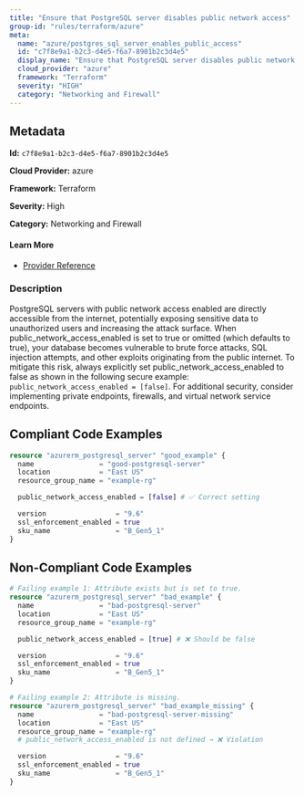 ```yaml
---
title: "Ensure that PostgreSQL server disables public network access"
group-id: "rules/terraform/azure"
meta:
  name: "azure/postgres_sql_server_enables_public_access"
  id: "c7f8e9a1-b2c3-d4e5-f6a7-8901b2c3d4e5"
  display_name: "Ensure that PostgreSQL server disables public network access"
  cloud_provider: "azure"
  framework: "Terraform"
  severity: "HIGH"
  category: "Networking and Firewall"
---
```

## Metadata

**Id:** `c7f8e9a1-b2c3-d4e5-f6a7-8901b2c3d4e5`

**Cloud Provider:** azure

**Framework:** Terraform

**Severity:** High

**Category:** Networking and Firewall

#### Learn More

 - [Provider Reference](https://registry.terraform.io/providers/hashicorp/azurerm/latest/docs/resources/postgresql_server)

### Description

 PostgreSQL servers with public network access enabled are directly accessible from the internet, potentially exposing sensitive data to unauthorized users and increasing the attack surface. When public_network_access_enabled is set to true or omitted (which defaults to true), your database becomes vulnerable to brute force attacks, SQL injection attempts, and other exploits originating from the public internet. To mitigate this risk, always explicitly set public_network_access_enabled to false as shown in the following secure example: `public_network_access_enabled = [false]`. For additional security, consider implementing private endpoints, firewalls, and virtual network service endpoints.


## Compliant Code Examples
```terraform
resource "azurerm_postgresql_server" "good_example" {
  name                = "good-postgresql-server"
  location            = "East US"
  resource_group_name = "example-rg"

  public_network_access_enabled = [false] # ✅ Correct setting

  version                 = "9.6"
  ssl_enforcement_enabled = true
  sku_name                = "B_Gen5_1"
}

```
## Non-Compliant Code Examples
```terraform
# Failing example 1: Attribute exists but is set to true.
resource "azurerm_postgresql_server" "bad_example" {
  name                = "bad-postgresql-server"
  location            = "East US"
  resource_group_name = "example-rg"

  public_network_access_enabled = [true] # ❌ Should be false

  version                 = "9.6"
  ssl_enforcement_enabled = true
  sku_name                = "B_Gen5_1"
}

# Failing example 2: Attribute is missing.
resource "azurerm_postgresql_server" "bad_example_missing" {
  name                = "bad-postgresql-server-missing"
  location            = "East US"
  resource_group_name = "example-rg"
  # public_network_access_enabled is not defined → ❌ Violation

  version                 = "9.6"
  ssl_enforcement_enabled = true
  sku_name                = "B_Gen5_1"
}

```